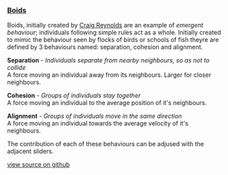 ### <p style='text-decoration: underline'>Boids </p>

Boids, initially created by [Craig Reynolds](https://www.red3d.com/cwr/boids/) are an example of _emergent behaviour_; individuals following simple rules act as a whole. Initially created to mimic the behaviour seen by flocks of birds or schools of fish theyre are defined by 3 behaviours named: separation, cohesion and alignment.

**Separation** - *Individuals separate from nearby neighbours, so as not to collide*<br>
A force moving an individual away from its neighbours. Larger for closer neighbours.

**Cohesion** - *Groups of individuals stay together*<br>
A force moving an individual to the average position of it's neighbours.

**Alignment** - *Groups of individuals move in the same direction*<br>
A force moving an individual towards the average velocity of it's neighbours.

The contribution of each of these behaviours can be adjused with the adjacent sliders.

[view source on github](https://github.com/ocheal/website/tree/master/website/projects/boids)